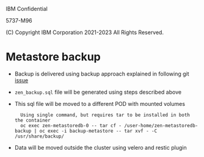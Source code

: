 IBM Confidential

5737-M96

(C) Copyright IBM Corporation 2021-2023 All Rights Reserved.

# Metastore backup

- Backup is delivered using backup approach explained in following git [issue](https://github.ibm.com/PrivateCloud-analytics/zen-dev-test-utils/blob/gh-pages/docs/zen-metastoredb.md#5-metastoredb--backup--restore-options-for-cloudpaks) 
  
- `zen_backup.sql` file will be generated using steps described above
  
- This sql file will be moved to a different POD with mounted volumes
  ```    
    Using single command, but requires tar to be installed in both the container
    oc exec zen-metastoredb-0 -- tar cf - /user-home/zen-metastoredb-backup | oc exec -i backup-metastore -- tar xvf - -C /usr/share/backup/
  ```
- Data will be moved outside the cluster using velero and restic plugin
